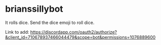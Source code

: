 # brianssillybot
It rolls dice. Send the dice emoji to roll dice.

Link to add: https://discordapp.com/oauth2/authorize?&client_id=710678937466044479&scope=bot&permissions=1076889600
